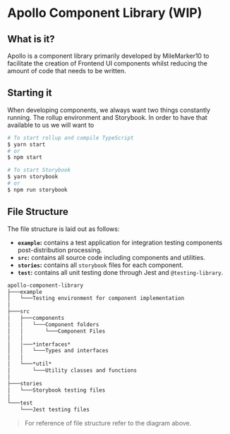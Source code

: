 # Apollo Component Library (WIP)

## What is it?
Apollo is a component library primarily developed by MileMarker10 to facilitate the creation of Frontend UI components whilst reducing the amount of code that needs to be written.

## Starting it
When developing components, we always want two things constantly running. The rollup environment and Storybook. In order to have that available to us we will want to

```bash
# To start rollup and compile TypeScript
$ yarn start
# or
$ npm start

# To start Storybook
$ yarn storybook
# or
$ npm run storybook
```

## File Structure
The file structure is laid out as follows:
- **`example`:** contains a test application for integration testing components post-distribution processing.
- **`src`:** contains all source code including components and utilities.
- **`stories`:** contains all `storybook` files for each component.
- **`test`:** contains all unit testing done through Jest and `@testing-library`.

```Markdown
apollo-component-library
├───example
│   └───Testing environment for component implementation
│
├───src
│   ├───components
│   │   └───Component folders
│   │       └───Component Files
│   │
│   │───*interfaces*
│   │   └───Types and interfaces
│   │
│   └───*util*
│       └───Utility classes and functions
│
├───stories
│   └───Storybook testing files
│
└───test
    └───Jest testing files
```
> For reference of file structure refer to the diagram above.
